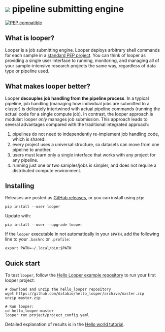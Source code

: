 # <img src="img/looper_logo.svg" class="img-header"> pipeline submitting engine

[![PEP compatible](http://pepkit.github.io/img/PEP-compatible-green.svg)](http://pepkit.github.io)

## What is looper?

Looper is a job submitting engine. Looper deploys arbitrary shell commands for each sample in a [standard PEP project](http://pep.databio.org/en/latest/). You can think of looper as providing a single user interface to running, monitoring, and managing all of your sample-intensive research projects the same way, regardless of data type or pipeline used.

## What makes looper better?

Looper **decouples job handling from the pipeline process**. In a typical pipeline, job handling (managing how individual jobs are submitted to a cluster) is delicately intertwined with actual pipeline commands (running the actual code for a single compute job). In contrast, the looper approach is modular: looper *only* manages job submission. This approach leads to several advantages compared with the traditional integrated approach:

1. pipelines do not need to independently re-implement job handling code, which is shared.
2. every project uses a universal structure, so datasets can move from one pipeline to another.
3. users must learn only a single interface that works with any project for any pipeline.
4. running just one or two samples/jobs is simpler, and does not require a  distributed compute environment.


 

## Installing

Releases are posted as [GitHub releases](https://github.com/pepkit/looper/releases), or you can install using `pip`:


```console
pip install --user looper
```

Update with:

```console
pip install --user --upgrade looper
```

If the `looper` executable in not automatically in your `$PATH`, add the following line to your `.bashrc` or `.profile`:

```console
export PATH=~/.local/bin:$PATH
```

## Quick start

To test `looper`, follow the [Hello Looper example repository](https://github.com/databio/hello_looper) to run your first looper project:


```console
# download and unzip the hello_looper repository
wget https://github.com/databio/hello_looper/archive/master.zip
unzip master.zip

# Run looper:
cd hello_looper-master
looper run project/project_config.yaml
```

Detailed explanation of results is in the [Hello world tutorial](hello-world.md).
